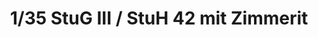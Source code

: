 ---
layout: product
title: "1/35 StuG III / StuH 42 mit Zimmerit"
price: "5100" 
desc: "AKCIJA"
img_path: "/assets/img/DW35021.webp"
brand: "Das Werk"
available: true
special_offer: false
new: false
soon: false
cat: "010000"
subcat: "011100"
subsubcat: "0N/A"
sifra: "DW35021"
popular: false
spec: false
---